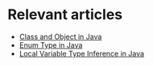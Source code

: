 # Relevant articles
- [Class and Object in Java](https://nkamphoa.com/class-and-object-in-java/)
- [Enum Type in Java](https://nkamphoa.com/enum-type-in-java/)
- [Local Variable Type Inference in Java](https://nkamphoa.com/local-variable-type-inference-in-java/)